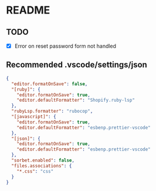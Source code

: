 # README

## TODO

- [x] Error on reset password form not handled

## Recommended .vscode/settings/json

```json
{
  "editor.formatOnSave": false,
  "[ruby]": {
    "editor.formatOnSave": true,
    "editor.defaultFormatter": "Shopify.ruby-lsp"
  },
  "rubyLsp.formatter": "rubocop",
  "[javascript]": {
    "editor.formatOnSave": true,
    "editor.defaultFormatter": "esbenp.prettier-vscode"
  },
  "[json]": {
    "editor.formatOnSave": true,
    "editor.defaultFormatter": "esbenp.prettier-vscode"
  },
  "sorbet.enabled": false,
  "files.associations": {
    "*.css": "css"
  }
}
```
